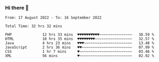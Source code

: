 ### Hi there 👋

<!--
**Sara-Pak/Sara-Pak** is a ✨ _special_ ✨ repository because its `README.md` (this file) appears on your GitHub profile.

Here are some ideas to get you started:

- 🔭 I’m currently working on ...
- 🌱 I’m currently learning ...
- 👯 I’m looking to collaborate on ...
- 🤔 I’m looking for help with ...
- 💬 Ask me about ...
- 📫 How to reach me: ...
- 😄 Pronouns: ...
- ⚡ Fun fact: ...
-->

<!--START_SECTION:waka-->

```text
From: 17 August 2022 - To: 16 September 2022

Total Time: 32 hrs 32 mins

PHP              12 hrs 33 mins  ♥♥♥♥♥♥♥♥♥♥~~~~~~~~~~~~~~~   38.59 %
HTML             10 hrs 35 mins  ♥♥♥♥♥♥♥♥~~~~~~~~~~~~~~~~~   32.57 %
Java             4 hrs 23 mins   ♥♥♥~~~~~~~~~~~~~~~~~~~~~~   13.48 %
JavaScript       2 hrs 36 mins   ♥♥~~~~~~~~~~~~~~~~~~~~~~~   07.99 %
CSS              1 hr 7 mins     ♥~~~~~~~~~~~~~~~~~~~~~~~~   03.46 %
XML              56 mins         ♥~~~~~~~~~~~~~~~~~~~~~~~~   02.92 %
```

<!--END_SECTION:waka-->
